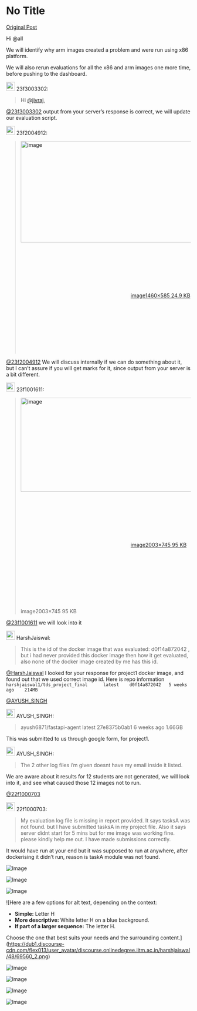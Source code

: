 # No Title

[Original Post](https://discourse.onlinedegree.iitm.ac.in/t/171141/33)

<p>Hi <span class="mention">@all</span></p>
<p>We will identify why arm images created a problem and were run using x86 platform.</p>
<p>We will also rerun evaluations for all the x86 and arm images one more time, before pushing to the dashboard.</p>
<aside class="quote group-ds-students" data-username="23f3003302" data-post="31" data-topic="171141">
<div class="title">
<div class="quote-controls"></div>
<img alt="" width="24" height="24" src="https://dub1.discourse-cdn.com/flex013/user_avatar/discourse.onlinedegree.iitm.ac.in/23f3003302/48/67422_2.png" class="avatar"> 23f3003302:</div>
<blockquote>
<p>Hi <a class="mention" href="/u/jivraj">@jivraj</a>,</p>
</blockquote>
</aside>
<p><a class="mention" href="/u/23f3003302">@23f3003302</a> output from your server’s response is correct, we will update our evaluation script.</p>
<aside class="quote group-ds-students" data-username="23f2004912" data-post="24" data-topic="171141">
<div class="title">
<div class="quote-controls"></div>
<img alt="" width="24" height="24" src="https://dub1.discourse-cdn.com/flex013/user_avatar/discourse.onlinedegree.iitm.ac.in/23f2004912/48/108710_2.png" class="avatar"> 23f2004912:</div>
<blockquote>
<p><div class="lightbox-wrapper"><a class="lightbox" href="https://europe1.discourse-cdn.com/flex013/uploads/iitm/original/3X/4/f/4f1dd8069b7f12f5d9d2005215621bc73be9a345.png" data-download-href="/uploads/short-url/bhTEWgYwF8mPxpMmqTUo8H2BOwB.png?dl=1" title="image" rel="noopener nofollow ugc"><img src="https://europe1.discourse-cdn.com/flex013/uploads/iitm/optimized/3X/4/f/4f1dd8069b7f12f5d9d2005215621bc73be9a345_2_690x276.png" alt="image" data-base62-sha1="bhTEWgYwF8mPxpMmqTUo8H2BOwB" width="690" height="276" srcset="https://europe1.discourse-cdn.com/flex013/uploads/iitm/optimized/3X/4/f/4f1dd8069b7f12f5d9d2005215621bc73be9a345_2_690x276.png, https://europe1.discourse-cdn.com/flex013/uploads/iitm/optimized/3X/4/f/4f1dd8069b7f12f5d9d2005215621bc73be9a345_2_1035x414.png 1.5x, https://europe1.discourse-cdn.com/flex013/uploads/iitm/optimized/3X/4/f/4f1dd8069b7f12f5d9d2005215621bc73be9a345_2_1380x552.png 2x" data-dominant-color="FCFCFC"><div class="meta"><svg class="fa d-icon d-icon-far-image svg-icon" aria-hidden="true"><use href="#far-image"></use></svg><span class="filename">image</span><span class="informations">1460×585 24.9 KB</span><svg class="fa d-icon d-icon-discourse-expand svg-icon" aria-hidden="true"><use href="#discourse-expand"></use></svg></div></a></div></p>
</blockquote>
</aside>
<p><a class="mention" href="/u/23f2004912">@23f2004912</a> We will discuss internally if we can do something about it, but I can’t assure if you will get marks for it, since output from your server is a bit different.</p>
<aside class="quote group-ds-students quote-modified" data-username="23f1001611" data-post="27" data-topic="171141">
<div class="title">
<div class="quote-controls"></div>
<img alt="" width="24" height="24" src="https://dub1.discourse-cdn.com/flex013/user_avatar/discourse.onlinedegree.iitm.ac.in/23f1001611/48/67277_2.png" class="avatar"> 23f1001611:</div>
<blockquote>
<p><div class="lightbox-wrapper"><a class="lightbox" href="https://europe1.discourse-cdn.com/flex013/uploads/iitm/original/3X/c/1/c16494f34e29ae68a356211e09a264d5ba3f5846.png" data-download-href="/uploads/short-url/rAPE8z6usRTHkquLBzH81ERRoZU.png?dl=1" title="image" rel="noopener nofollow ugc"><img src="https://europe1.discourse-cdn.com/flex013/uploads/iitm/optimized/3X/c/1/c16494f34e29ae68a356211e09a264d5ba3f5846_2_690x256.png" alt="image" data-base62-sha1="rAPE8z6usRTHkquLBzH81ERRoZU" width="690" height="256" srcset="https://europe1.discourse-cdn.com/flex013/uploads/iitm/optimized/3X/c/1/c16494f34e29ae68a356211e09a264d5ba3f5846_2_690x256.png, https://europe1.discourse-cdn.com/flex013/uploads/iitm/optimized/3X/c/1/c16494f34e29ae68a356211e09a264d5ba3f5846_2_1035x384.png 1.5x, https://europe1.discourse-cdn.com/flex013/uploads/iitm/optimized/3X/c/1/c16494f34e29ae68a356211e09a264d5ba3f5846_2_1380x512.png 2x" data-dominant-color="F8F8F8"><div class="meta"><svg class="fa d-icon d-icon-far-image svg-icon" aria-hidden="true"><use href="#far-image"></use></svg><span class="filename">image</span><span class="informations">2003×745 95 KB</span><svg class="fa d-icon d-icon-discourse-expand svg-icon" aria-hidden="true"><use href="#discourse-expand"></use></svg></div></a></div></p>
<p>image2003×745 95 KB</p>
</blockquote>
</aside>
<p><a class="mention" href="/u/23f1001611">@23f1001611</a> we will look into it</p>
<aside class="quote group-ds-students" data-username="HarshJaiswal" data-post="21" data-topic="171141">
<div class="title">
<div class="quote-controls"></div>
<img alt="" width="24" height="24" src="https://dub1.discourse-cdn.com/flex013/user_avatar/discourse.onlinedegree.iitm.ac.in/harshjaiswal/48/69560_2.png" class="avatar"> HarshJaiswal:</div>
<blockquote>
<p>This is the id of the docker image that was evaluated: d0f14a872042 , but i had never provided this docker image then how it get evaluated, also none of the docker image created by me has this id.</p>
</blockquote>
</aside>
<p><a class="mention" href="/u/harshjaiswal">@HarshJaiswal</a> I looked for your response for project1 docker image, and found out that we used correct image id. Here is repo information  <code>harshjaiswal1/tds_project_final      latest    d0f14a872042   5 weeks ago    214MB </code></p>
<p><a class="mention" href="/u/ayush_singh">@AYUSH_SINGH</a></p>
<aside class="quote group-ds-students" data-username="AYUSH_SINGH" data-post="16" data-topic="171141">
<div class="title">
<div class="quote-controls"></div>
<img alt="" width="24" height="24" src="https://dub1.discourse-cdn.com/flex013/user_avatar/discourse.onlinedegree.iitm.ac.in/ayush_singh/48/14039_2.png" class="avatar"> AYUSH_SINGH:</div>
<blockquote>
<p>ayush6871/fastapi-agent latest 27e8375b0ab1 6 weeks ago 1.66GB</p>
</blockquote>
</aside>
<p>This was submitted to us through google form, for project1.</p>
<aside class="quote group-ds-students" data-username="AYUSH_SINGH" data-post="16" data-topic="171141">
<div class="title">
<div class="quote-controls"></div>
<img alt="" width="24" height="24" src="https://dub1.discourse-cdn.com/flex013/user_avatar/discourse.onlinedegree.iitm.ac.in/ayush_singh/48/14039_2.png" class="avatar"> AYUSH_SINGH:</div>
<blockquote>
<p>The 2 other log files i’m given doesnt have my email inside it listed.</p>
</blockquote>
</aside>
<p>We are aware about it results for 12 students are not generated, we will look into it, and see what caused those 12 images not to run.</p>
<p><a class="mention" href="/u/22f1000703">@22f1000703</a></p>
<aside class="quote group-ds-students" data-username="22f1000703" data-post="14" data-topic="171141">
<div class="title">
<div class="quote-controls"></div>
<img alt="" width="24" height="24" src="https://dub1.discourse-cdn.com/flex013/user_avatar/discourse.onlinedegree.iitm.ac.in/22f1000703/48/125463_2.png" class="avatar"> 22f1000703:</div>
<blockquote>
<p>My evaluation log file is missing in report provided. It says tasksA was not found. but I have submitted tasksA in my project file. Also it says server didnt start for 5 mins but for me image was working fine. please kindly help me out. I have made submissions correctly.</p>
</blockquote>
</aside>
<p>It would have run at your end but it was supposed to run at anywhere, after dockerising it didn’t run, reason is taskA module was not found.</p>

![Image](https://europe1.discourse-cdn.com/flex013/uploads/iitm/optimized/3X/4/f/4f1dd8069b7f12f5d9d2005215621bc73be9a345_2_690x276.png)

![Image](https://dub1.discourse-cdn.com/flex013/user_avatar/discourse.onlinedegree.iitm.ac.in/23f2004912/48/108710_2.png)

![Image](https://dub1.discourse-cdn.com/flex013/user_avatar/discourse.onlinedegree.iitm.ac.in/22f1000703/48/125463_2.png)

![Here are a few options for alt text, depending on the context:

*   **Simple:** Letter H
*   **More descriptive:** White letter H on a blue background.
*   **If part of a larger sequence:** The letter H.

Choose the one that best suits your needs and the surrounding content.](https://dub1.discourse-cdn.com/flex013/user_avatar/discourse.onlinedegree.iitm.ac.in/harshjaiswal/48/69560_2.png)

![Image](https://dub1.discourse-cdn.com/flex013/user_avatar/discourse.onlinedegree.iitm.ac.in/ayush_singh/48/14039_2.png)

![Image](https://dub1.discourse-cdn.com/flex013/user_avatar/discourse.onlinedegree.iitm.ac.in/23f3003302/48/67422_2.png)

![Image](https://dub1.discourse-cdn.com/flex013/user_avatar/discourse.onlinedegree.iitm.ac.in/23f1001611/48/67277_2.png)

![Image](https://europe1.discourse-cdn.com/flex013/uploads/iitm/optimized/3X/c/1/c16494f34e29ae68a356211e09a264d5ba3f5846_2_690x256.png)